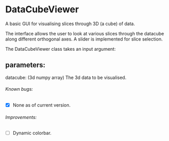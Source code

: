 # DataCubeViewer
A basic GUI for visualising slices through 3D (a cube) of data.

The interface allows the user to look at various slices through the datacube along different orthogonal axes.
A slider is implemented for slice selection.

The DataCubeViewer class takes an input argument:

parameters:
----------
datacube: (3d numpy array)
    The 3d data to be visualised.

###### Known bugs:
- [x] None as of current version.

###### Improvements:
- [ ] Dynamic colorbar.
